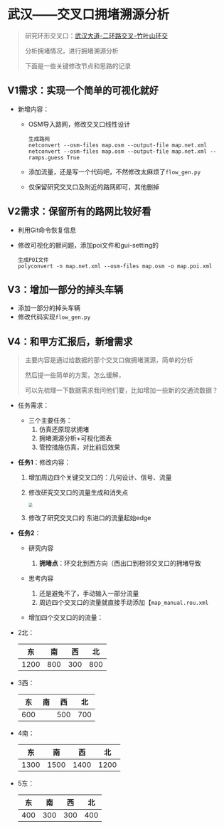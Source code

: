# 武汉——交叉口拥堵溯源分析

> 研究环形交叉口：[武汉大道-二环路交叉-竹叶山环交](https://map.baidu.com/@12723399.279562738,3562867.438120239,19.82z)
>
> 分析拥堵情况，进行拥堵溯源分析
>
> 下面是一些关键修改节点和思路的记录

## V1需求：实现一个简单的可视化就好

- 新增内容：
  - OSM导入路网，修改交叉口线性设计
  
    ```
    生成路网
    netconvert --osm-files map.osm --output-file map.net.xml 
    netconvert --osm-files map.osm --output-file map.net.xml --ramps.guess True
    ```
  
  - 添加流量，还是写一个代码吧，不然修改太麻烦了`flow_gen.py`
  
  - 仅保留研究交叉口及附近的路网即可，其他删掉

## V2需求：保留所有的路网比较好看

- 利用Git命令恢复信息

- 修改可视化的额问题，添加poi文件和gui-setting的

  ```
  生成POI文件
  polyconvert -n map.net.xml --osm-files map.osm -o map.poi.xml
  ```

  

## V3：增加一部分的掉头车辆

- 添加一部分的掉头车辆
- 修改代码实现`flow_gen.py`

## V4：和甲方汇报后，新增需求

> 主要内容是通过给数据的那个交叉口做拥堵溯源，简单的分析
>
> 然后提一些简单的方案，怎么缓解，
>
> 可以先梳理一下数据需求我问他们要，比如增加一些新的交通流数据？



- 任务需求：
  - 三个主要任务：
    1. 仿真还原现状拥堵 
    2. 拥堵溯源分析+可视化图表
    3. 管控措施仿真，对比前后效果


- **任务1**：修改内容：

  1. 增加周边四个关键交叉口的：几何设计、信号、流量

  2. 修改研究交叉口的流量生成和消失点

     <img src="figure/研究交叉口及周边主要交叉口.png" style="zoom: 55%;" />

  3. 修改了研究交叉口的 东进口的流量起始edge

  

- **任务2**：


  - 研究内容

    1.  **拥堵点**：环交北到西方向（西出口到相邻交叉口的拥堵导致

  - 思考内容

    1. 还是避免不了，手动输入一部分流量
    2. 周边四个交叉口的流量就直接手动添加【`map_manual.rou.xml`

  - 增加四个交叉口的的流量：

- 2北：

  |  东  |  南  |  西  |  北  |
  | :--: | :--: | :--: | :--: |
  | 1200 | 800  | 300  | 800  |



- 3西：

  |  东  |  南  |  西  |  北  |
  | :--: | :--: | :--: | :--: |
  | 600  |      | 500  | 700  |



- 4南：

  |  东  |  南  |  西  |  北  |
  | :--: | :--: | :--: | :--: |
  | 1300 | 1500 | 1400 | 1200 |



- 5东：

  |  东  |  南  |  西  |  北  |
  | :--: | :--: | :--: | :--: |
  | 400  | 300  | 300  | 400  |
